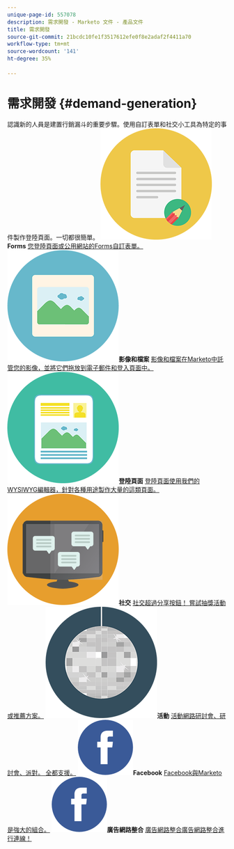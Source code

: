 ```yaml
---
unique-page-id: 557078
description: 需求開發 - Marketo 文件 - 產品文件
title: 需求開發
source-git-commit: 21bcdc10fe1f3517612efe0f8e2adaf2f4411a70
workflow-type: tm+mt
source-wordcount: '141'
ht-degree: 35%

---
```



# 需求開發 {#demand-generation}

認識新的人員是建置行銷漏斗的重要步驟。使用自訂表單和社交小工具為特定的事件製作登陸頁面。一切都很簡單。
**![Forms](assets/documents-bookmarks-16.png)Forms** [您登陸頁面或公用網站的Forms自訂表單。](https://docs.marketo.com/display/DOCS/Forms)     **![影像和檔案](assets/graphic-design-tools-06.png)影像和檔案** [影像和檔案在Marketo中託管您的影像，並將它們拖放到電子郵件和登入頁面中。](https://docs.marketo.com/display/DOCS/Images+and+Files)     **![登陸頁面](assets/office-artboard-80.png)登陸頁面** [登陸頁面使用我們的WYSIWYG編輯器，針對各種用途製作大量的這類頁面。](https://docs.marketo.com/pages/viewpage.action?pageId=2359689)     **![社交](assets/chat-messages-18.png)社交** [社交超過分享按鈕！ 嘗試抽獎活動或推薦方案。](https://docs.marketo.com/display/DOCS/Social)     **![活動](assets/party-10.png)活動** [活動網路研討會、研討會、派對。 全都支援。](https://docs.marketo.com/pages/viewpage.action?pageId=2949755)     **![Facebook](assets/facebook-icon.png)Facebook** [Facebook與Marketo是強大的組合。](https://docs.marketo.com/display/DOCS/Facebook)     **![廣告網路整合](assets/facebook-icon.png)廣告網路整合** [廣告網路整合廣告網路整合進行連線！](https://docs.marketo.com/display/DOCS/Ad+Network+Integrations)
